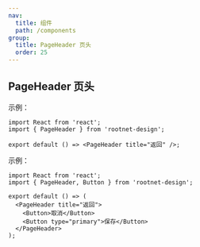 ```yaml
---
nav:
  title: 组件
  path: /components
group:
  title: PageHeader 页头
  order: 25
---
```


## PageHeader 页头

示例：

```tsx
import React from 'react';
import { PageHeader } from 'rootnet-design';

export default () => <PageHeader title="返回" />;
```

示例：

```tsx
import React from 'react';
import { PageHeader, Button } from 'rootnet-design';

export default () => (
  <PageHeader title="返回">
    <Button>取消</Button>
    <Button type="primary">保存</Button>
  </PageHeader>
);
```

<API />
